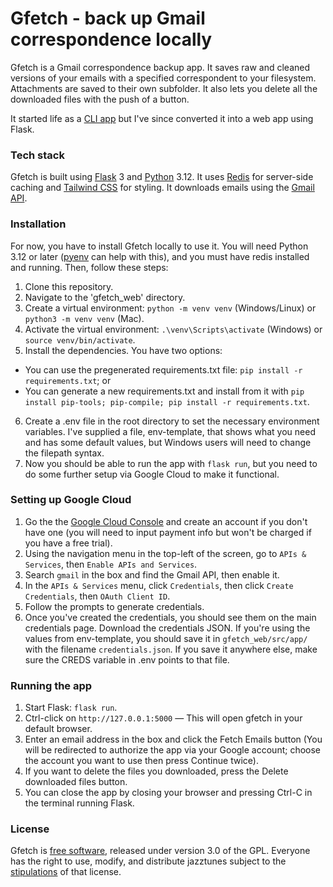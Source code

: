 # Gfetch - back up Gmail correspondence locally

Gfetch is a Gmail correspondence backup app. It saves raw and cleaned versions of your emails with a specified correspondent to your filesystem. Attachments are saved to their own subfolder. It also lets you delete all the downloaded files with the push of a button.

It started life as a [CLI app](https://github.com/jwjacobson/gmailfetcher) but I've since converted it into a web app using Flask.

### Tech stack
Gfetch is built using [Flask](https://flask.palletsprojects.com/en/3.0.x/) 3 and [Python](https://www.python.org/) 3.12. It uses [Redis](https://redis.io/) for server-side caching and [Tailwind CSS](https://tailwindcss.com/) for styling. It downloads emails using the [Gmail API](https://developers.google.com/gmail/api/guides).  

### Installation
For now, you have to install Gfetch locally to use it. You will need Python 3.12 or later ([pyenv](https://github.com/pyenv/pyenv) can help with this), and you must have redis installed and running. Then, follow these steps:
1. Clone this repository.
2. Navigate to the 'gfetch_web' directory.
3. Create a virtual environment: ```python -m venv venv``` (Windows/Linux) or ```python3 -m venv venv``` (Mac).
4. Activate the virtual environment: ```.\venv\Scripts\activate``` (Windows) or ```source venv/bin/activate```.
5. Install the dependencies. You have two options:
  * You can use the pregenerated requirements.txt file: ```pip install -r requirements.txt```; or
  * You can generate a new requirements.txt and install from it with ```pip install pip-tools; pip-compile; pip install -r requirements.txt```.
6. Create a .env file in the root directory to set the necessary environment variables. I've supplied a file, env-template, that shows what you need and has some default values, but Windows users will need to change the filepath syntax.
7. Now you should be able to run the app with ```flask run```, but you need to do some further setup via Google Cloud to make it functional.

### Setting up Google Cloud
1. Go the the [Google Cloud Console](https://console.cloud.google.com/welcome/) and create an account if you don't have one (you will need to input payment info but won't be charged if you have a free trial).
2. Using the navigation menu in the top-left of the screen, go to ```APIs & Services```, then ```Enable APIs and Services```.
3. Search ```gmail``` in the box and find the Gmail API, then enable it.
4. In the ```APIs & Services``` menu, click ```Credentials```, then click ```Create Credentials```, then ```OAuth Client ID```.
5. Follow the prompts to generate credentials.
6. Once you've created the credentials, you should see them on the main credentials page. Download the credentials JSON. If you're using the values from env-template, you should save it in ```gfetch_web/src/app/``` with the filename ```credentials.json```. If you save it anywhere else, make sure the CREDS variable in .env points to that file.

### Running the app
1. Start Flask: ```flask run```.
2. Ctrl-click on ```http://127.0.0.1:5000``` — This will open gfetch in your default browser.
3. Enter an email address in the box and click the Fetch Emails button (You will be redirected to authorize the app via your Google account; choose the account you want to use then press Continue twice).
4. If you want to delete the files you downloaded, press the Delete downloaded files button.
5. You can close the app by closing your browser and pressing Ctrl-C in the terminal running Flask.

### License
Gfetch is [free software](https://www.fsf.org/about/what-is-free-software), released under version 3.0 of the GPL. Everyone has the right to use, modify, and distribute jazztunes subject to the [stipulations](https://github.com/jwjacobson/gfetch_web/blob/main/LICENSE) of that license.
